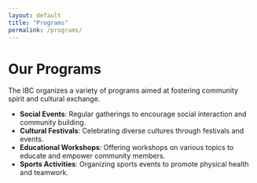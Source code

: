 ```yaml
---
layout: default
title: "Programs"
permalink: /programs/
---
```


<div class="page-header">
  <h1>Our Programs</h1>
  <p>The IBC organizes a variety of programs aimed at fostering community spirit and cultural exchange.</p>
</div>

<div class="content-section">
  <ul>
    <li><strong>Social Events</strong>: Regular gatherings to encourage social interaction and community building.</li>
    <li><strong>Cultural Festivals</strong>: Celebrating diverse cultures through festivals and events.</li>
    <li><strong>Educational Workshops</strong>: Offering workshops on various topics to educate and empower community members.</li>
    <li><strong>Sports Activities</strong>: Organizing sports events to promote physical health and teamwork.</li>
  </ul>
</div>
